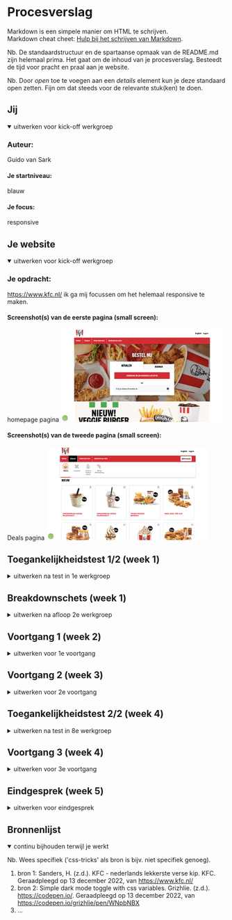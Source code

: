 # Procesverslag
Markdown is een simpele manier om HTML te schrijven.  
Markdown cheat cheet: [Hulp bij het schrijven van Markdown](https://github.com/adam-p/markdown-here/wiki/Markdown-Cheatsheet).

Nb. De standaardstructuur en de spartaanse opmaak van de README.md zijn helemaal prima. Het gaat om de inhoud van je procesverslag. Besteedt de tijd voor pracht en praal aan je website.

Nb. Door *open* toe te voegen aan een *details* element kun je deze standaard open zetten. Fijn om dat steeds voor de relevante stuk(ken) te doen.





## Jij

<details open>
  <summary>uitwerken voor kick-off werkgroep</summary>

  ### Auteur:
  Guido van Sark

  #### Je startniveau:
  blauw

  #### Je focus:
  responsive
 
</details>





## Je website

<details open>
  <summary>uitwerken voor kick-off werkgroep</summary>

  ### Je opdracht:
  https://www.kfc.nl/
  ik ga mij focussen om het helemaal responsive te maken.

  #### Screenshot(s) van de eerste pagina (small screen): 
  homepage pagina
  <img src="readme-images/hoofdpagina.png" width="375px" alt="bestel nu pagina">

  #### Screenshot(s) van de tweede pagina (small screen):
  Deals pagina 
  <img src="readme-images/dealspagina.png" width="375px" alt="De deals">
 
</details>



## Toegankelijkheidstest 1/2 (week 1)

<details>
  <summary>uitwerken na test in 1e werkgroep</summary>

  ### Wie en wat?
  Test van de website: KFC
  Getest door Lynn Wolters
  Site is gekozen door Guido Van Sark

  ### Bevindingen
  Hieronder zie je een lijst van alle bevindingen die zijn gedaan.

  #### Screenreader
  Links: Alle linkjes doen het.

  Koppen: Meeste koppen doen het niet omdat het plaatjes zijn.

  Formulierregelaars: Doet het goed, de elementen waar je wat in kan vullen worden opgenoemd.

  Oriëntatiepunten: Doet het alleen op het logo en op de gehele body van de website, bij de rest wordt er niet verteld waar je bent.

  Navigatie: Doet het niet, leest navigatie items niet voor.

  Tekens: Doet het ook niet, bij geen enkel teken wordt er verteld wat het is.

  Woorden: Doet het niet, leest geen enkel woord voor.

  Vensterspots: Doet het niet, pakt geen enkel venster op de website.

  #### Muis en Toetsenbord 
  Muis: 
  Grote knoppen hebben geen hover
  Navigatiebar items hebben geen hover.
  Social media icons doen het niet onderaan de footer.

  Toetsenbord:
  Tab knop werkt goed om door alle elementen heen te gaan, het is alleen niet duidelijk hoe je ermee terug kan.
  Met de spatie balk kan je snel naar beneden, het is niet duidelijk hoe je omhoog gaat.
  Met de omhoog en omlaag knopjes kan je scrollen.

  Kleurtjes:
  Je kan van alles nog zien wat het is, wel wordt het eten soms minder lekker door de kleur die het krijgt.

  #### Motoriek (shocks, elastiekjes)
  Spieren Apparaat:
  De website is (als je je focust) goed te gebruiken, wel zijn sommige items te klein (knoppen, links), waardoor het moeilijk wordt om er op te klikken.

  Concentratie test:
  Website is goed te besturen.

  #### Visueel (brillen, contrast, kleurenblind, dark/light). 
  Brillen:
  Hemifield Loss: alles is nog goed te zien.
  Color #0779P: alles is nog goed te zien.
  Peripheral Field Loss: de tekst is te klein om te lezen en de plaatjes zijn te groot om in een oogopslag te kunnen zien.
  Central Field Loss: alles is nog goed te zien.
  Low Contrast #0778P: alles is redelijk goed te zien, de tekst kleur kan anders omdat die teveel vervaagt.
  Combined Loss Diabetic Disease: alles is nog goed te zien.

</details>



## Breakdownschets (week 1)

<details>
  <summary>uitwerken na afloop 2e werkgroep</summary>

  ### de hele pagina van homepage: 
  <img src="readme-images/breakdownschetsbeginschermguidovansark.jpg" width="375px" alt="breakdownschets van de hompepage pagina">

  ### de hele pagina van deals: 
  <img src="readme-images/breakdownschetsdealsguidovansark.jpg" width="375px" alt="breakdown van de deals pagina">
</details>





## Voortgang 1 (week 2)

<details>
  <summary>uitwerken voor 1e voortgang</summary>

  ### Stand van zaken
  Ik heb veel gehad aan de oefeningen dit heeft mij veel hulp gebracht om te werken met teksten in afbeeldingen. Alleen ik had een vraag over hoe ik De h1 kon verbergen voor de gebruiker maar niet voor de screenreader? En hoe kan ik de button mee laten verschuiven met de afbeedling?

  <img src="readme-images/buttonmeeschuiven.jpg" width="375px" alt="button laten meeschuiven met de pagina">

  ### Agenda voor meeting
  samen met je groepje opstellen

  student 1: Guido: 
  Vraag1: Hoe verberg je de H1 voor de gebruiker en dat de screenreader hem wel kan lezen?
  Vraag2: Hoe laat je de buttons mee schuiven met de afbeelding? 

  student 2: Chloe: 
  Vraag1: Hoe kan je de navigatiebar hergroeperen als de site groter wordt?

  student 3: Lynn: 
  Vraag1: Wat is de beste manier om sliders in je site te implenteren die responsive ook goed werken?
  
  ### Verslag van meeting
  hier na afloop snel de uitkomsten van de meeting vastleggen

  - punt 1: Als je je website inspecteert moet je nooit je telefoon aanzetten in de inspecter.
  - punt 2: Probeer de elementen te benoemen met nth-of-type niet met classes.
  - Punt 3: Nier meer dan 1 H1 gebruiken op je website. 
  - Punt 4: Om ervoor te zorgen dat de H1 verborgen is voor de gebruiker kun je met position:fixed, left:-9999em en top:0. Zo is hij helemaal links weggestopt.
  - Punt 4: Schrijf een nette html waar alles goed en duidelijk onder elkaar staat.
  - Punt 5: Van alle buttons een link maken met de a.
  - Punt 6: Door te werken met Position: fixed. kun je een afbeedling op de juiste plek zetten dit geldt ook voor een button.

</details>





## Voortgang 2 (week 3)

<details>
  <summary>uitwerken voor 2e voortgang</summary>

  ### Stand van zaken
  Ik ben verder gekomen met mijn website en heb hulp kunnen krijgen van de student assistent. Ik had nog wel een vraag over hoe ik een menu vast kan zetten aan de bovenkant van je scherm zodat hij als je scrollt mee gaat?


  ### Agenda voor meeting
  samen met je groepje opstellen

  student 1: Guido: 
  Vraag1: Hoe kun je een blok vastzetten terwijl je scrollt?

  student 2: Chloe: 
  Vraag1: Hoe blijft de content dezelfde grootte als je de pagina vergroot en verkleint? 
  Vraag2: Hoe kun je caroussel pijltjes maken waar je op kunt klikken en navigeren?

  student 3: Lynn: 
  Vraag1: Hoe maak je een button in de slider die ervoor zorgt dat je een andere kleur kunt selecteren?


  ### Verslag van meeting
  hier na afloop snel de uitkomsten van de meeting vastleggen
  Ik was niet aanwezig bij deze meeting, maar heb wel te horen gekregen van mijn team wat ze hebben besproken.

  - punt 1: Geef de buttons een bepaalde style om ervoor te zorgen dat images hier geen effect op hebben 
  - punt 2: Antwoord gekregen hoe je bepaalde dingen positioneert. Dit doe je met position: static, relative, fixed, absolute en sticky.
  - Punt 3: Om caroussel pijltjes te maken moet je met javascript gaan werken.
  - Punt 4: Als je de pagina responsive wil houden kun je werken met initial-scale. Zo schaalt de content mee.
  - Punt 5: Met position: sticky kun je het element boven aan de pagina vast zetten terwijl je scrolt.

</details>





## Toegankelijkheidstest 2/2 (week 4)

<details>
  <summary>uitwerken na test in 8e werkgroep</summary>

  ### Wie en wat?
  Het Testen van de zeflgemaakte website KFC.
  Getest door Guido van Sark
  Site is gekozen door Guido Van Sark

  ### Bevindingen
  Lijst met je bevindingen die in de test naar voren kwamen (geef ook aan wat er verbeterd is):

  #### Screenreader
  Alle links doen het van de site dit lijkt goed te werken. Je navigeert gemakelijk van 
  link tot link. 

  De meeste koppen worden uitgesproken door de screenreader alleen op het scherm wordt je 
  niet gelijkt naar waar hij op dat moment zich bevindt.

  Formulierregelaars: De hij gaat alle elementen af en laat zien of je het iets wilt 
  invullen of een lijst wilt uitvouwen. 

  Oriëntatiepunten: Hij laat zien dat je ons kunt volgen en dat je op de link kan drukken 
  van de appstore. Bij de rest wordt er niet verteld waar je je bevindt op de site.

  Navigatie: Hij vertelt dat je aan het begin bent van de navigatie. Hij toont alle items 
  die zich in dit veld bevinden. Bij het laatste onderdeel verteld hij dat je aan het 
  einde van de naviagtie bent.

  Tekens: Hij verteld bij elk item wat het is en wat voor teken het dus is.

  Woorden: Hij leest alle worden voor, ook de worden die je niet ziet op de site zelf. 
  deze zijn verborgen voor de gebruiker.

  Vensterspots: Hij laat alleen de koppen zien als vensterspot.

  #### Muis en Toetsenbord 
  Muis: 
  Alle items hebben een duidelijke hover. Ze laten zien bij welk item je je bevindt.

  Toetsenbord:
  Met de Tab knop kun je gemakkelijk alle elementen langs gaan. Het niet duidelijk hoe je 
  terug navigeert naar je vorige tab optie.
  De optie met de pijltjes toesten voor omhoog en omlaag scrollen werkt.
  Met de spatie balk kun je snel naar beneden scrollen.
  Met de enter knop kun je goedkeuren waar je wilt heen navigeren.

  Kleurtjes:
  Met de tool colorblindly kun je kijken wat voor effect het heeft op mensen die dit 
  hebben. Alleen geen enkel effect lijkt te werken op mijn site. 

  #### Motoriek (shocks, elastiekjes)
  Ik kon de Motoriek test niet uitvoeren. Ik heb deze les gemist en had de middelen niet 
  om dit te doen, maar ik heb zelf de mijn site getest op de screereader en muis en 
  toetsenbord. Zie hierboven.


  #### Visueel (brillen, contrast, kleurenblind, dark/light). 
  Ik kon de Visueel test niet uitvoeren. Ik heb deze les gemist en had de middelen niet om 
  dit te doen, maar ik heb zelf de mijn site getest op de screereader en muis en 
  toetsenbord. Zie hierboven.

</details>





## Voortgang 3 (week 4)

<details>
  <summary>uitwerken voor 3e voortgang</summary>

  ### Stand van zaken
  Na het werken aan de eerste website heb ik deze nu afgerond en ben ik begonnen aan mijn tweede website. Ik heb veel kunnen vragen aan de student assistenten, maar ik had nog een vraag. Hoe kan ik ervoor zorgen dat een afbeeldingen en een teskt in een zeflde grid column zitten?


  ### Agenda voor meeting
  samen met je groepje opstellen

  student 1: Guido: 
  Vraag1: Hoe kan ik ervoor zorgen dat een afbeeldingen en een teskt in een zeflde grid column komen te zitten?

  student 2: Chloe: 
  Vraag1: Hoe kan je zonder javascript pijltjes maken in de slider?

  student 3: Lynn: 
  Vraag1: Hoe maak je de side navigatie op de product pagina?
  Vraag2: Hoe navigeer je door een slider met buttons?


  ### Verslag van meeting
  hier na afloop snel de uitkomsten van de meeting vastleggen

  - punt 1: Ik was @media vergeten toe te voegen aan mijn css. Hiermee kun je het grid aanpassen.
  - punt 2: Door pijltjes te maken in je slider moet je werken met javascript.
  - punt 3: Door het een min-width en  max-width te geven aan verschillende navigatie balken.
  - punt 4: Dit kun je weg werken met position:fixed, left:-9999em en top:0. 
  - punt 5: Ik moet bij elke html beginnen bij h1 en verder naar beneden tellen en niet een h3 overslaan.


  - ...

</details>




## Eindgesprek (week 5)

<details>
  <summary>uitwerken voor eindgesprek</summary>

  ### Je uitkomst - karakteristiek screenshots:
  Hier zie je een Grid van 2 en 3 rijen als je de maat van de website verschuift dan sprinhgt het colom op een bepaald punt mee. Zo blijft het responsive.
  <img src="readme-images/responsive2.jpg" width="375px" alt="responsive kolom van 2 rijen">
  <img src="readme-images/responsive3.jpg" width="375px" alt="responsive kolom van 3 rijen">

  Hier zie je dat ik een grid heb gemaakt met daarin een scroll functie. Als de website kleiner is kun je door het assortiment scrollen. Ook zie je dat de navigatie blijft plakken als je naar beneden scrollt. Dit heb ik gedaan met position: sticky. 
  <img src="readme-images/eindgesprekimg/scrollanimatie" width="375px" alt="Je kunt scrollen door de producten">
    <img src="readme-images/eindgesprekimg/stickynav" width="375px" alt="De navigatie blijf je zien als je scrollt.">

  Hier zie je dat ik met javascript een darkmode en lightmode heb toegevoed aan de site. Ik vond dit wel lastig dus het enige wat veranderd is de achtergrond. Ik ben hier wel heel blij mee. Zo is het bereikbaar voor mensen die last hebben van velle kleuren. 
  <img src="readme-images/eindgesprekimg/lightmode" width="375px" alt="Lightmode functie">
  <img src="readme-images/eindgesprekimg/darkmode" width="375px" alt="Darkmode functie">

  Een van de eisen die bij het kopje responsive hoorde was het toevoegen van geluid. Ik heb met mijn eigen stem iets ingesproken, namelijk: its finger licking good. Dit heb ik gelinkt aan een afbeelding in de footer.
  <img src="readme-images/eindgesprekimg/geluidtoegevoegd" width="375px" alt="geluid van its finger licking good">

### Responsive: 
  Ik ben gegaan voor het maken van een website waarbij de website op meerdere aparaten te bereiken is.
  Ik heb naar mijn mening de Surface plane onderwerpen toegepast:
  Ik heb geluid toegvoegd aan mijn website.
  Ik heb een dark/light mode erin verwerkt.
  Er zit een Scroll animatie erin verwerkt.
  Er zit een Formulier in wat je kunt invullen.
  Er zit een Advanced positioning: Sticky in. Om je navigaite in beeld te houden.


  ### Dit ging goed/Heb ik geleerd: 
  In het begin wist ik niet hoe nou precies het grid werkte op een website. Na veel oefeningen te doen en vragen te stellen hierover ben ik zeer tevreden met het reslutaat. Ik weet nu hoe ik een grid moet gebruiken als je allerlei afbeedlingen naast in een colom wilt hebben.

  <img src="readme-images/eindgesprekimg/gridgebruiken" width="375px" alt="top">


  ### Dit was lastig/Is niet gelukt:
  De Kfc website heeft onderaan bij de footer een uitklapbaar stuk om zo op een kleiner scherm minder content te weergeven. Als je dit vergoot gaat dit uitklapbaar element weg en zie je alle content. Alleen ik kwam hier niet uit. Het lukte mij niet om alle content op een groot scherm te weergeven. De content zit in een uitklapbaar venster. Ik kwam hier niet uit en het lukte mij niet om dit stuk responsive te maken.

  <img src="readme-images/eindgesprekimg/uitklappen" width="375px" alt="bummer">
</details>



## Bronnenlijst

<details open>
  <summary>continu bijhouden terwijl je werkt</summary>

  Nb. Wees specifiek ('css-tricks' als bron is bijv. niet specifiek genoeg).

  1. bron 1: Sanders, H. (z.d.). KFC - nederlands lekkerste verse kip. KFC. Geraadpleegd op 13 december 2022, van https://www.kfc.nl/
  2. bron 2: Simple dark mode toggle with css variables. Grizhlie. (z.d.). https://codepen.io/. Geraadpleegd op 13 december 2022, van https://codepen.io/grizhlie/pen/WNpbNBX
  3. ...

</details>